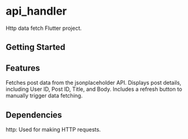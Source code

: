 # api_handler

Http data fetch Flutter project.

## Getting Started

## Features
Fetches post data from the jsonplaceholder API.
Displays post details, including User ID, Post ID, Title, and Body.
Includes a refresh button to manually trigger data fetching.

## Dependencies
http: Used for making HTTP requests.

